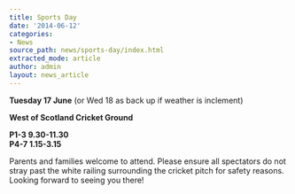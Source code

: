 ```yaml
---
title: Sports Day
date: '2014-06-12'
categories:
- News
source_path: news/sports-day/index.html
extracted_mode: article
author: admin
layout: news_article
---
```

**Tuesday 17 June** (or Wed 18 as back up if weather is inclement)

**West of Scotland Cricket Ground**

**P1-3 9.30-11.30**  
**P4-7 1.15-3.15**

Parents and families welcome to attend. Please ensure all spectators do not stray past the white railing surrounding the cricket pitch for safety reasons. Looking forward to seeing you there!
